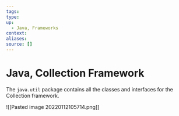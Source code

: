 ```yaml
---
tags:
type:
up:
  - Java, Frameworks
context:
aliases:
source: []
---
```


# Java, Collection Framework

The `java.util` package contains all the classes and interfaces for the Collection framework.

![[Pasted image 20220112105714.png]]
